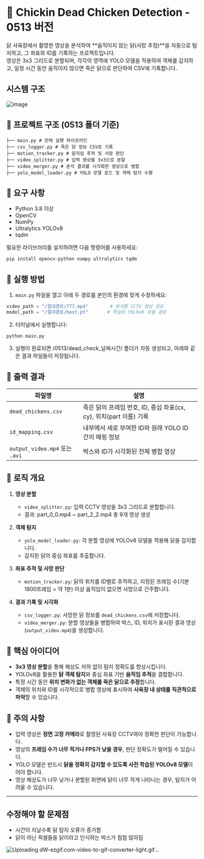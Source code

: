# 🐔 Chickin Dead Chicken Detection - 0513 버전

닭 사육장에서 촬영한 영상을 분석하여 **움직이지 않는 닭(사망 추정)**을 자동으로 탐지하고, 그 좌표와 ID를 기록하는 프로젝트입니다.  
영상은 3x3 그리드로 분할되며, 각각의 영역에 YOLO 모델을 적용하여 객체를 감지하고, 일정 시간 동안 움직이지 않으면 죽은 닭으로 판단하여 CSV에 기록합니다.
## 시스템 구조
![image](https://github.com/user-attachments/assets/98b957f3-0c24-4f64-9cf3-eba608d1eca7)
## 📂 프로젝트 구조 (0513 폴더 기준)
```
├── main.py # 전체 실행 파이프라인
├── csv_logger.py # 죽은 닭 정보 CSV로 기록
├── motion_tracker.py # 움직임 추적 및 사망 판단
├── video_splitter.py # 입력 영상을 3x3으로 분할
├── video_merger.py # 분석 결과를 시각화한 영상으로 병합
├── yolo_model_loader.py # YOLO 모델 로드 및 객체 탐지 수행
```
## 🔧 요구 사항

- Python 3.8 이상
- OpenCV
- NumPy
- Ultralytics YOLOv8
- tqdm

필요한 라이브러리를 설치하려면 다음 명령어를 사용하세요:

```
pip install opencv-python numpy ultralytics tqdm
```
## 🚀 실행 방법

1. `main.py` 파일을 열고 아래 두 경로를 본인의 환경에 맞게 수정하세요:

```python
video_path = "/절대경로/777.mp4"        # 분석할 CCTV 영상 경로
model_path = "/절대경로/best.pt"       # 학습된 YOLOv8 모델 경로
```
2. 터미널에서 실행합니다:
```
python main.py
```
3. 실행이 완료되면 /0513/dead_check_날짜시간/ 폴더가 자동 생성되고, 아래와 같은 결과 파일들이 저장됩니다.
## 📝 출력 결과

| 파일명                  | 설명 |
|-------------------------|------|
| `dead_chickens.csv`     | 죽은 닭의 프레임 번호, ID, 중심 좌표(cx, cy), 위치(part 이름) 기록 |
| `id_mapping.csv`        | 내부에서 새로 부여한 ID와 원래 YOLO ID 간의 매핑 정보 |
| `output_video.mp4` 또는 `.avi` | 박스와 ID가 시각화된 전체 병합 영상 |
## 📌 로직 개요

1. **영상 분할**
   - `video_splitter.py`: 입력 CCTV 영상을 3x3 그리드로 분할합니다.
   - 결과: part_0_0.mp4 ~ part_2_2.mp4 총 9개 영상 생성

2. **객체 탐지**
   - `yolo_model_loader.py`: 각 분할 영상에 YOLOv8 모델을 적용해 닭을 감지합니다.
   - 감지된 닭의 중심 좌표를 추출합니다.

3. **좌표 추적 및 사망 판단**
   - `motion_tracker.py`: 닭의 위치를 ID별로 추적하고,
     지정된 프레임 수(기본 1800프레임 = 약 1분) 이상 움직임이 없으면 사망으로 간주합니다.

4. **결과 기록 및 시각화**
   - `csv_logger.py`: 사망한 닭 정보를 `dead_chickens.csv`에 저장합니다.
   - `video_merger.py`: 분할 영상들을 병합하여 박스, ID, 위치가 표시된 결과 영상(`output_video.mp4`)을 생성합니다.
## 🧠 핵심 아이디어

- **3x3 영상 분할**을 통해 해상도 저하 없이 탐지 정확도를 향상시킵니다.
- YOLOv8을 활용한 **닭 객체 탐지**와 중심 좌표 기반 **움직임 추적**을 결합합니다.
- 특정 시간 동안 **위치 변화가 없는 객체를 죽은 닭으로 추정**합니다.
- 객체의 위치와 ID를 시각적으로 병합 영상에 표시하여 **사육장 내 상태를 직관적으로 파악**할 수 있습니다.
## 📌 주의 사항

- 입력 영상은 **정면 고정 카메라**로 촬영된 사육장 CCTV여야 정확한 판단이 가능합니다.
- 영상의 **프레임 수가 너무 적거나 FPS가 낮을 경우**, 판단 정확도가 떨어질 수 있습니다.
- YOLO 모델은 반드시 **닭을 정확히 감지할 수 있도록 사전 학습된 YOLOv8 모델**이어야 합니다.
- 영상 해상도가 너무 낮거나 분할된 화면에 닭이 너무 작게 나타나는 경우, 탐지가 어려울 수 있습니다.

---

## 수정해야 할 문제점
 - 시간이 지날수록 닭 탐지 오류가 증가함
 - 닭이 아닌 픽셀들을 닭이라고 인식하는 박스가 점점 많아짐
   
![Uploading dW-ezgif.com-video-to-gif-converter-light.gif…]()













